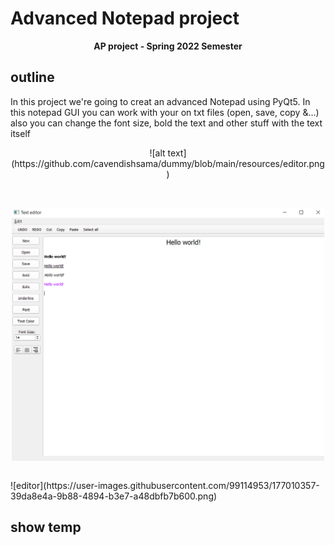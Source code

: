 # Advanced Notepad project
<p  align="center"> <b>AP project - Spring 2022 Semester </b> </p>

## outline
In this project we're going to creat an advanced Notepad using PyQt5. In this notepad GUI you can work with your on txt files (open, save, copy &...) also you can change the font size, bold the text and other stuff with the text itself
<p align="center">
![alt text](https://github.com/cavendishsama/dummy/blob/main/resources/editor.png)
</p>
<br>
<p align="center">
<img src="https://github.com/cavendishsama/dummy/blob/main/resources/editor.png" alt="minor"
title="plot" width="500" align="middle" />
</p>
<br>
![editor](https://user-images.githubusercontent.com/99114953/177010357-39da8e4a-9b88-4894-b3e7-a48dbfb7b600.png)



## show temp

